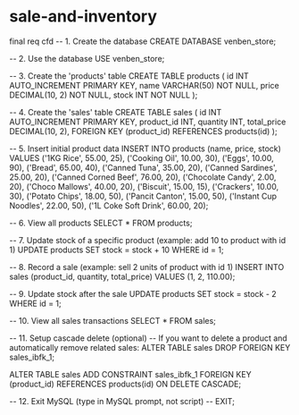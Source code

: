 # sale-and-inventory
final req cfd
-- 1. Create the database
CREATE DATABASE venben_store;

-- 2. Use the database
USE venben_store;

-- 3. Create the 'products' table
CREATE TABLE products (
    id INT AUTO_INCREMENT PRIMARY KEY,
    name VARCHAR(50) NOT NULL,
    price DECIMAL(10, 2) NOT NULL,
    stock INT NOT NULL
);

-- 4. Create the 'sales' table
CREATE TABLE sales (
    id INT AUTO_INCREMENT PRIMARY KEY,
    product_id INT,
    quantity INT,
    total_price DECIMAL(10, 2),
    FOREIGN KEY (product_id) REFERENCES products(id)
);

-- 5. Insert initial product data
INSERT INTO products (name, price, stock) VALUES
('1KG Rice', 55.00, 25),
('Cooking Oil', 10.00, 30),
('Eggs', 10.00, 90),
('Bread', 65.00, 40),
('Canned Tuna', 35.00, 20),
('Canned Sardines', 25.00, 20),
('Canned Corned Beef', 76.00, 20),
('Chocolate Candy', 2.00, 20),
('Choco Mallows', 40.00, 20),
('Biscuit', 15.00, 15),
('Crackers', 10.00, 30),
('Potato Chips', 18.00, 50),
('Pancit Canton', 15.00, 50),
('Instant Cup Noodles', 22.00, 50),
('1L Coke Soft Drink', 60.00, 20);

-- 6. View all products
SELECT * FROM products;

-- 7. Update stock of a specific product (example: add 10 to product with id 1)
UPDATE products
SET stock = stock + 10
WHERE id = 1;

-- 8. Record a sale (example: sell 2 units of product with id 1)
INSERT INTO sales (product_id, quantity, total_price)
VALUES (1, 2, 110.00);

-- 9. Update stock after the sale
UPDATE products
SET stock = stock - 2
WHERE id = 1;

-- 10. View all sales transactions
SELECT * FROM sales;

-- 11. Setup cascade delete (optional)
-- If you want to delete a product and automatically remove related sales:
ALTER TABLE sales
DROP FOREIGN KEY sales_ibfk_1;

ALTER TABLE sales
ADD CONSTRAINT sales_ibfk_1
FOREIGN KEY (product_id) REFERENCES products(id) ON DELETE CASCADE;

-- 12. Exit MySQL (type in MySQL prompt, not script)
-- EXIT;

